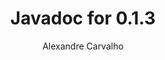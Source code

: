 ---
title: Javadoc for 0.1.3
author: Alexandre Carvalho
menu_title: 0.1.3
category: javadoc_docs
layout: iframe
iframe_url: /docs/0.1.3/site/apidocs/index.html
order: 2
---
